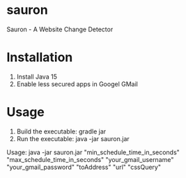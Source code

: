 # sauron
Sauron - A Website Change Detector

# Installation

1. Install Java 15
2. Enable less secured apps in Googel GMail

# Usage

1. Build the executable: gradle jar
2. Run the executable:  java -jar sauron.jar

Usage: java -jar sauron.jar "min_schedule_time_in_seconds" "max_schedule_time_in_seconds" "your_gmail_username" "your_gmail_password" "toAddress" "url" "cssQuery"
